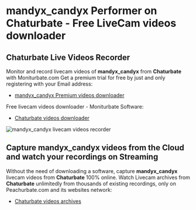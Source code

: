 # mandyx_candyx Performer on Chaturbate - Free LiveCam videos downloader

## Chaturbate Live Videos Recorder

Monitor and record livecam videos of **mandyx_candyx** from **Chaturbate** with Moniturbate.com
Get a premium trial for free by just and only registering with your Email address:
* [mandyx_candyx Premium videos downloader](https://moniturbate.com/request-demo-licence-key.html)

Free livecam videos downloader - Moniturbate Software:
* [Chaturbate videos downloader](https://moniturbate.com/moniturbate-download-software.html)

![mandyx_candyx livecam videos recorder](https://peachurnet.com/templates/moniturbate-software.png)


## Capture mandyx_candyx videos from the Cloud and watch your recordings on Streaming

Without the need of downloading a software, capture **mandyx_candyx** livecam videos from **Chaturbate** 100% online.
Watch Livecam archives from **Chaturbate** unlimitedly from thousands of existing recordings, only on Peachurbate.com and its websites network:
* [Chaturbate videos archives](https://peachurnet.com/)